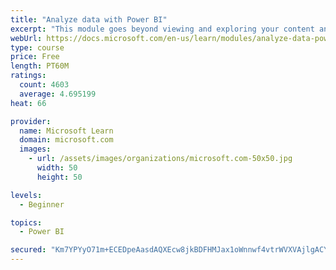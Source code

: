 ```yaml
---
title: "Analyze data with Power BI"
excerpt: "This module goes beyond viewing and exploring your content and explains how to interact with it by working with reports and dashboards to uncover and share new business insights."
webUrl: https://docs.microsoft.com/en-us/learn/modules/analyze-data-power-bi/
type: course
price: Free
length: PT60M
ratings:
  count: 4603
  average: 4.695199
heat: 66

provider:
  name: Microsoft Learn
  domain: microsoft.com
  images:
    - url: /assets/images/organizations/microsoft.com-50x50.jpg
      width: 50
      height: 50

levels:
  - Beginner

topics:
  - Power BI

secured: "Km7YPYyO71m+ECEDpeAasdAQXEcw8jkBDFHMJax1oWnnwf4vtrWVXVAjlgACYIx7e4iNiQBv7bF1lAklh0tPp+WGOexJwSP+8kMDy5wUF+LWvTMQyBVy9EvPpHy5G9WKW+gqx5bDjDDaeMne16++D63Et9wrfESoMilpGQ0nzBBvrv7t6RkK8yC8sn2Qtrh7P8XkLieF1q+MlCwKKjQ3Dcy3TJR/OqABFYi5pmSKoh233TJYxjiW27gD5nwKkgY+ijagNfUdzQwR16lMe8g1jjsVDZo/be+XgS9l+UyhRGIs07VZtnu57Am4ji7j/y5BETu80tJV5bWqpHm3FSALRObBdDXNnLeJIlzBuEBXVhBroIoQPdvHyWvM1oE5FmaGr2kiWamrUuzDGieNTdKtmw==;D8wl04XAm9Y07TIKGsNbGw=="
---
```


